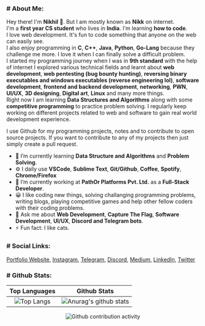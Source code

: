 <h3># About Me:</h3>

Hey there! I'm **Nikhil** 👋. But I am mostly known as **Nikk** on internet. <br> I'm a **first year CS student** who lives in **India**. I'm learning **how to code**. <br> I love web development.  It's fun to code something that anyone on the web can easily see. <br> I also enjoy programming in **C**, **C++**, **Java**, **Python**, **Go-Lang** because they challenge me more. I love it when I can finally solve a difficult problem. <br> I started my programming journey when I was in **9th standard** with the help of internet I explored various technical fields and learnt about **web development**, **web pentesting (bug bounty hunting)**, **reversing binary executables and windows executables (reverse engineering lol)**, **software development**, **frontend and backend development**, **networking**, **PWN**, **UI/UX**, **3D designing**, **Digital art**, **Linux** and many more things. <br> Right now I am learning **Data Structures and Algorithms** along with some **competitive programming** to practice problem solving. I regularly keep working on different projects related to web and software to gain real world development experience.  

I use Github for my programming projects, notes and to contribute to open source projects. If you want to contribute to any of my projects then just simply create a pull request.

- 🌱 I’m currently learning **Data Structure and Algorithms** and **Problem Solving**.
- ⚙  I daily use **VSCode**, **Sublime Text**, **Git/Github**, **Coffee**, **Spotify**, **Chrome/Firefox**
- 🔭 I’m currently working at **PathOr Platforms Pvt. Ltd.** as a **Full-Stack Developer**.
- 😀 I like coding new things, solving challanging programming problems, writing blogs, playing competitive games and help other fellow coders with their coding problems.
- 💬 Ask me about **Web Development**, **Capture The Flag**, **Software Development**, **UI/UX**, **Discord and Telegram bots**.
- ⚡ Fun fact: I like cats.

<h3># Social Links:</h3>

<a href="https://nikk-0x11.github.io" target="_blank">Portfolio Website</a>, <a href="https://instagram.com/nikk_0x11" target="_blank">Instagram</a>, <a href="https://t.me/Nikk_0x11" target="_blank">Telegram</a>, <a href="https://discordapp.com/users/815946508200575036" target="_blank">Discord</a>, <a href="https://nikk-0x11.medium.com" target="_blank">Medium</a>, <a href="https://www.linkedin.com/in/nikhil-dhiman-b81326211/" target="_blank">LinkedIn</a>, <a href="https://twitter.com/Nikk_0x11" target="_blank">Twitter</a>

<h3># Github Stats:</h3>

<div align="center">

| Top Languages |  Github Stats |
|:-------------:|:--------------:|
|  ![Top Langs](https://github-readme-stats.vercel.app/api/top-langs/?username=Nikk-0x11&layout=compact&theme=github_dark) | ![Anurag's github stats](https://github-readme-streak-stats.herokuapp.com?user=Nikk-0x11&theme=tokyonight_duo&hide_border=false&date_format=j%20M%5B%20Y%5D) |

</div>

<p align="center">

<img src="https://activity-graph.herokuapp.com/graph?username=Nikk-0x11&theme=react-dark" alt="Github contribution activity">
  
</p>
